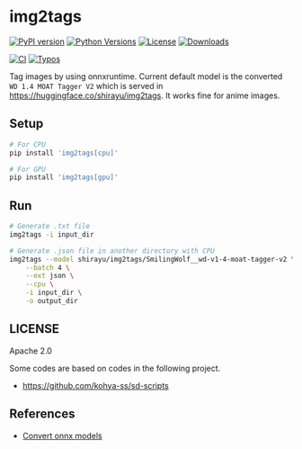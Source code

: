 
# img2tags

[![PyPI version](https://badge.fury.io/py/img2tags.svg)](https://badge.fury.io/py/img2tags)
[![Python Versions](https://img.shields.io/pypi/pyversions/img2tags.svg)](https://pypi.org/project/img2tags/)
[![License](https://img.shields.io/badge/License-Apache%202.0-blue.svg)](https://opensource.org/licenses/Apache-2.0)
[![Downloads](https://pepy.tech/badge/img2tags/week)](https://pepy.tech/project/img2tags)

[![CI](https://github.com/shirayu/img2tags/actions/workflows/ci.yml/badge.svg)](https://github.com/shirayu/img2tags/actions/workflows/ci.yml)
[![Typos](https://github.com/shirayu/img2tags/actions/workflows/typos.yml/badge.svg)](https://github.com/shirayu/img2tags/actions/workflows/typos.yml)

Tag images by using onnxruntime.
Current default model is the converted ``WD 1.4 MOAT Tagger V2`` which is served in <https://huggingface.co/shirayu/img2tags>.
It works fine for anime images.

## Setup

```bash
# For CPU
pip install 'img2tags[cpu]'

# For GPU
pip install 'img2tags[gpu]'
```

## Run

```bash
# Generate .txt file
img2tags -i input_dir

# Generate .json file in another directory with CPU
img2tags --model shirayu/img2tags/SmilingWolf__wd-v1-4-moat-tagger-v2 \
    --batch 4 \
    --ext json \
    --cpu \
    -i input_dir \
    -o output_dir
```

## LICENSE

Apache 2.0

Some codes are based on codes in the following project.

- <https://github.com/kohya-ss/sd-scripts>

## References

- [Convert onnx models](https://github.com/onnx/onnx/issues/2182#issuecomment-881752539)
